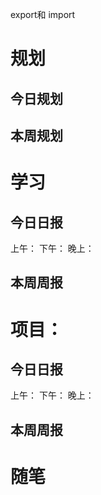 


export和 import








# 规划

## 今日规划




## 本周规划



# 学习

## 今日日报

上午：
下午：
晚上：


## 本周周报




# 项目：

## 今日日报

上午：
下午：
晚上：


## 本周周报





# 随笔



